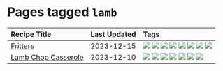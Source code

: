 # Pages tagged `lamb`

|Recipe Title|Last Updated|Tags
|:---|:---|:---|
|[Fritters](../recipes/fritters.md)|2023-12-15|[![](https://img.shields.io/badge/tag-chicken-42963a)](../tags/chicken.md) [![](https://img.shields.io/badge/tag-dairy-1754e4)](../tags/dairy.md) [![](https://img.shields.io/badge/tag-family-da139a)](../tags/family.md) [![](https://img.shields.io/badge/tag-fried-f53bfe)](../tags/fried.md) [![](https://img.shields.io/badge/tag-ham-ab4f55)](../tags/ham.md) [![](https://img.shields.io/badge/tag-lamb-c02c21)](../tags/lamb.md) [![](https://img.shields.io/badge/tag-leftovers-2b6571)](../tags/leftovers.md) [![](https://img.shields.io/badge/tag-vegetables-1fc54)](../tags/vegetables.md)|
|[Lamb Chop Casserole](../recipes/lambchopcasserole.md)|2023-12-10|[![](https://img.shields.io/badge/tag-aussie-dc62b7)](../tags/aussie.md) [![](https://img.shields.io/badge/tag-baked-10cdd6)](../tags/baked.md) [![](https://img.shields.io/badge/tag-battered-94b8ca)](../tags/battered.md) [![](https://img.shields.io/badge/tag-casserole-5d33f3)](../tags/casserole.md) [![](https://img.shields.io/badge/tag-family-da139a)](../tags/family.md) [![](https://img.shields.io/badge/tag-fried-f53bfe)](../tags/fried.md) [![](https://img.shields.io/badge/tag-lamb-c02c21)](../tags/lamb.md)|